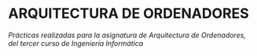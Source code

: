 # ARQUITECTURA DE ORDENADORES

_Prácticas realizadas para la asignatura de Arquitectura de Ordenadores, del tercer curso de Ingeniería Informática_
